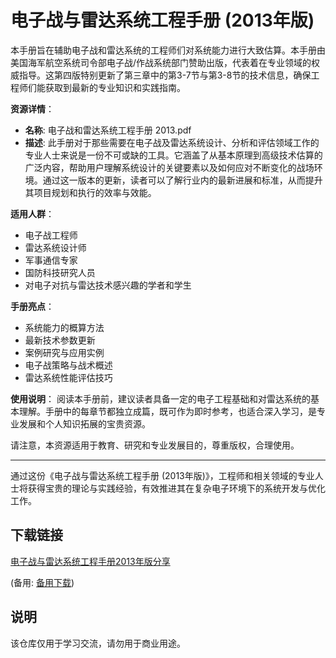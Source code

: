 # **电子战与雷达系统工程手册 (2013年版)**

本手册旨在辅助电子战和雷达系统的工程师们对系统能力进行大致估算。本手册由美国海军航空系统司令部电子战/作战系统部门赞助出版，代表着在专业领域的权威指导。这第四版特别更新了第三章中的第3-7节与第3-8节的技术信息，确保工程师们能获取到最新的专业知识和实践指南。

**资源详情**：

- **名称**: 电子战和雷达系统工程手册 2013.pdf
- **描述**: 此手册对于那些需要在电子战及雷达系统设计、分析和评估领域工作的专业人士来说是一份不可或缺的工具。它涵盖了从基本原理到高级技术估算的广泛内容，帮助用户理解系统设计的关键要素以及如何应对不断变化的战场环境。通过这一版本的更新，读者可以了解行业内的最新进展和标准，从而提升其项目规划和执行的效率与效能。

**适用人群**：
- 电子战工程师
- 雷达系统设计师
- 军事通信专家
- 国防科技研究人员
- 对电子对抗与雷达技术感兴趣的学者和学生

**手册亮点**：
- 系统能力的概算方法
- 最新技术参数更新
- 案例研究与应用实例
- 电子战策略与战术概述
- 雷达系统性能评估技巧

**使用说明**：
阅读本手册前，建议读者具备一定的电子工程基础和对雷达系统的基本理解。手册中的每章节都独立成篇，既可作为即时参考，也适合深入学习，是专业发展和个人知识拓展的宝贵资源。

请注意，本资源适用于教育、研究和专业发展目的，尊重版权，合理使用。

---

通过这份《电子战与雷达系统工程手册 (2013年版)》，工程师和相关领域的专业人士将获得宝贵的理论与实践经验，有效推进其在复杂电子环境下的系统开发与优化工作。

## 下载链接
[电子战与雷达系统工程手册2013年版分享](https://pan.quark.cn/s/1d29a3c82bf7) 

(备用: [备用下载](https://pan.baidu.com/s/1n3EWF6BEGaAqhQgjLSOzPQ?pwd=1234))

## 说明

该仓库仅用于学习交流，请勿用于商业用途。
